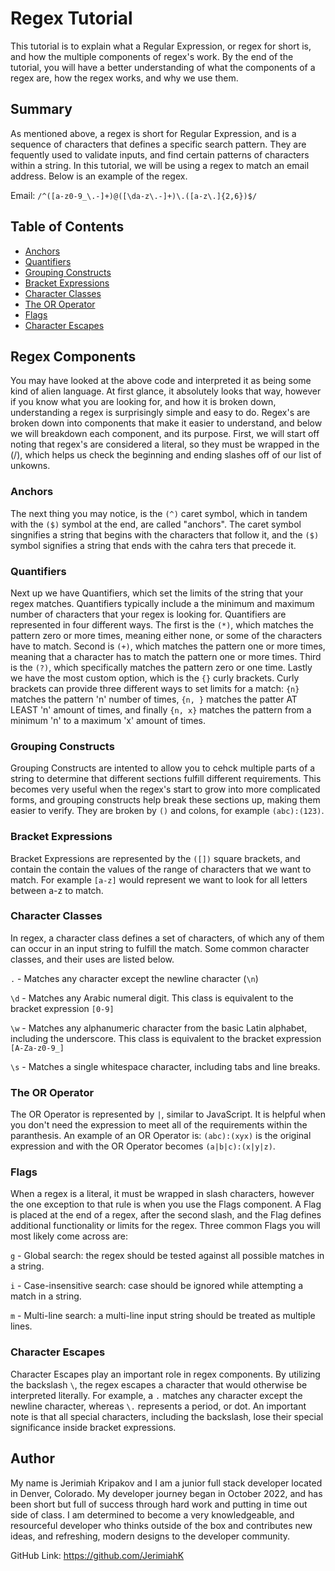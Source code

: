 # Regex Tutorial

This tutorial is to explain what a Regular Expression, or regex for short is, and how the multiple components of regex's work. By the end of the tutorial, you will have a better understanding of what the components of a regex are, how the regex works, and why we use them.

## Summary

As mentioned above, a regex is short for Regular Expression, and is a sequence of characters that defines a specific search pattern. They are fequently used to validate inputs, and find certain patterns of characters within a string.
In this tutorial, we will be using a regex to match an email address. Below is an example of the regex.

Email: `/^([a-z0-9_\.-]+)@([\da-z\.-]+)\.([a-z\.]{2,6})$/`

## Table of Contents

- [Anchors](#anchors)
- [Quantifiers](#quantifiers)
- [Grouping Constructs](#grouping-constructs)
- [Bracket Expressions](#bracket-expressions)
- [Character Classes](#character-classes)
- [The OR Operator](#the-or-operator)
- [Flags](#flags)
- [Character Escapes](#character-escapes)

## Regex Components

You may have looked at the above code and interpreted it as being some kind of alien language. At first glance, it absolutely looks that way, however if you know what you are looking for, and how it is broken down, understanding a regex is surprisingly simple and easy to do. Regex's are broken down into components that make it easier to understand, and below we will breakdown each component, and its purpose. First, we will start off noting that regex's are considered a literal, so they must be wrapped in the (/), which helps us check the beginning and ending slashes off of our list of unkowns.

### Anchors

The next thing you may notice, is the `(^)` caret symbol, which in tandem with the `($)` symbol at the end, are called "anchors". The caret symbol singnifies a string that begins with the characters that follow it, and the `($)` symbol signifies a string that ends with the cahra ters that precede it.

### Quantifiers

Next up we have Quantifiers, which set the limits of the string that your regex matches. Quantifiers typically include a the minimum and maximum number of characters that your regex is looking for. Quantifiers are represented in four different ways.
The first is the `(*)`, which matches the pattern zero or more times, meaning either none, or some of the characters have to match.
Second is `(+)`, which matches the pattern one or more times, meaning that a character has to match the pattern one or more times.
Third is the `(?)`, which specifically matches the pattern zero or one time.
Lastly we have the most custom option, which is the `{}` curly brackets. Curly brackets can provide three different ways to set limits for a match: `{n}` matches the pattern 'n' number of times, `{n, }` matches the patter AT LEAST 'n' amount of times, and finally `{n, x}` matches the pattern from a minimum 'n' to a maximum 'x' amount of times.

### Grouping Constructs

Grouping Constructs are intented to allow you to cehck multiple parts of a string to determine that different sections fulfill different requirements. This becomes very useful when the regex's start to grow into more complicated forms, and grouping constructs help break these sections up, making them easier to verify. They are broken by `()` and colons, for example `(abc):(123)`.

### Bracket Expressions

Bracket Expressions are represented by the `([])` square brackets, and contain the contain the values of the range of characters that we want to match. For example `[a-z]` would represent we want to look for all letters between a-z to match.

### Character Classes

In regex, a character class defines a set of characters, of which any of them can occur in an input string to fulfill the match. Some common character classes, and their uses are listed below.

`.` - Matches any character except the newline character (`\n`)

`\d` - Matches any Arabic numeral digit. This class is equivalent to the bracket expression `[0-9]`

`\w` - Matches any alphanumeric character from the basic Latin alphabet, including the underscore. This class is equivalent to the bracket expression `[A-Za-z0-9_]`

`\s` - Matches a single whitespace character, including tabs and line breaks.

### The OR Operator

The OR Operator is represented by `|`, similar to JavaScript. It is helpful when you don't need the expression to meet all of the requirements within the paranthesis. An example of an OR Operator is: `(abc):(xyx)` is the original expression and with the OR Operator becomes `(a|b|c):(x|y|z)`.

### Flags

When a regex is a literal, it must be wrapped in slash characters, however the one exception to that rule is when you use the Flags component. A Flag is placed at the end of a regex, after the second slash, and the Flag defines additional functionality or limits for the regex. Three common Flags you will most likely come across are:

`g` - Global search: the regex should be tested against all possible matches in a string.

`i` - Case-insensitive search: case should be ignored while attempting a match in a string.

`m` - Multi-line search: a multi-line input string should be treated as multiple lines.

### Character Escapes

Character Escapes play an important role in regex components. By utilizing the backslash `\`, the regex escapes a character that would otherwise be interpreted literally. For example, a `.` matches any character except the newline character, whereas `\.` represents a period, or dot. An important note is that all special characters, including the backslash, lose their special significance inside bracket expressions.

## Author

My name is Jerimiah Kripakov and I am a junior full stack developer located in Denver, Colorado. My developer journey began in October 2022, and has been short but full of success through hard work and putting in time out side of class. I am determined to become a very knowledgeable, and resourceful developer who thinks outside of the box and contributes new ideas, and refreshing, modern designs to the developer community.

GitHub Link: https://github.com/JerimiahK
